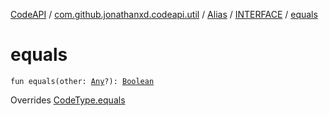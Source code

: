 [CodeAPI](../../../index.md) / [com.github.jonathanxd.codeapi.util](../../index.md) / [Alias](../index.md) / [INTERFACE](index.md) / [equals](.)

# equals

`fun equals(other: `[`Any`](https://kotlinlang.org/api/latest/jvm/stdlib/kotlin/-any/index.html)`?): `[`Boolean`](https://kotlinlang.org/api/latest/jvm/stdlib/kotlin/-boolean/index.html)

Overrides [CodeType.equals](../../../com.github.jonathanxd.codeapi.type/-code-type/equals.md)

